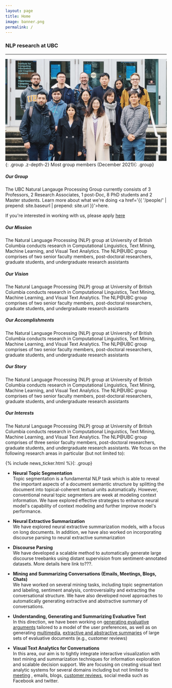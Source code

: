 ```yaml
---
layout: page
title: Home
image: banner.png
permalink: /
---
```


### NLP research at UBC
---

![Group Photo](/assets/img/group.jpg){: .group .z-depth-2}
Most group members (December 2021){: .group}

##### Our Group
The UBC Natural Langauge Processing Group currently consists of 3 Professors, 2 Research Associates, 1 post-Doc, 8 PhD students and 2 Master students. Learn more about what we're doing <a href='{{ '/people/' | prepend: site.baseurl | prepend: site.url }}'>here</a>. 

If you're interested in working with us, please apply [here](www.ubc.ca)

##### Our Mission
The Natural Language Processing (NLP) group at University of British Columbia conducts research in Computational Linguistics, Text Mining, Machine Learning, and Visual Text Analytics. The NLP@UBC group comprises of two senior faculty members, post-doctoral researchers, graduate students, and undergraduate research assistants

##### Our Vision
The Natural Language Processing (NLP) group at University of British Columbia conducts research in Computational Linguistics, Text Mining, Machine Learning, and Visual Text Analytics. The NLP@UBC group comprises of two senior faculty members, post-doctoral researchers, graduate students, and undergraduate research assistants

##### Our Accomplishments
The Natural Language Processing (NLP) group at University of British Columbia conducts research in Computational Linguistics, Text Mining, Machine Learning, and Visual Text Analytics. The NLP@UBC group comprises of two senior faculty members, post-doctoral researchers, graduate students, and undergraduate research assistants

##### Our Story
The Natural Language Processing (NLP) group at University of British Columbia conducts research in Computational Linguistics, Text Mining, Machine Learning, and Visual Text Analytics. The NLP@UBC group comprises of two senior faculty members, post-doctoral researchers, graduate students, and undergraduate research assistants

##### Our Interests
The Natural Language Processing (NLP) group at University of British Columbia conducts research in Computational Linguistics, Text Mining, Machine Learning, and Visual Text Analytics. The NLP@UBC group comprises of three senior faculty members, post-doctoral researchers, graduate students, and undergraduate research assistants. We focus on the following research areas in particular (but not limited to):

{% include news_ticker.html %}{: .group}

* __Neural Topic Segmentation__\
Topic segmentation is a fundamental NLP task which is able to reveal the important aspects of a document semantic structure by splitting the document into topical-coherent textual units automatically. However, conventional neural topic segmenters are week at modeling context information. We have explored effective strategies to enhance neural model's capability of context modeling and further improve model's performance.

* __Neural Extractive Summarization__\
We have explored neural extractive summarization models, with a focus on long documents. In addition, we have also worked on incorporating discourse parsing to neural extractive summarization

* __Discourse Parsing__\
We have developed a scalable method to automatically generate large discourse treebanks using distant supervision from sentiment-annotated datasets. More details here link to???.

* __Mining and Summarizing Conversations (Emails, Meetings, Blogs, Chats)__\
We have worked on several mining tasks, including topic segmentation and labeling, sentiment analysis, controversiality and extracting the conversational structure. We have also developed novel approaches to automatically generating extractive and abstractive summary of conversations.

* __Understanding, Generating and Summarizing Evaluative Text__\
In this direction, we have been working on [generating evaluative arguments](http://www.cs.ubc.ca/~carenini/PAPERS/AIJ06.pdf) tailored to a model of the user preferences, as well as on generating [multimedia](http://www.cs.ubc.ca/~carenini/PAPERS/iui06.pdf), [extractive and abstractive summaries](http://onlinelibrary.wiley.com/doi/10.1111/j.1467-8640.2012.00417.x/abstract) of large sets of evaluative documents (e.g., customer reviews)

* __Visual Text Analytics for Conversations__\
In this area, our aim is to tightly integrate interactive visualization with text mining and summarization techniques for information exploration and scalable decision support. We are focusing on creating visual text analytic systems for several domains including but not limited to [meeting](http://www.cs.ubc.ca/%7Ecarenini/PAPERS/birte2012-RashidCarenini.pdf) , emails, blogs, [customer reviews](http://www.cs.ubc.ca/~carenini/PAPERS/iui06.pdf), social media such as Facebook and twitter. 

